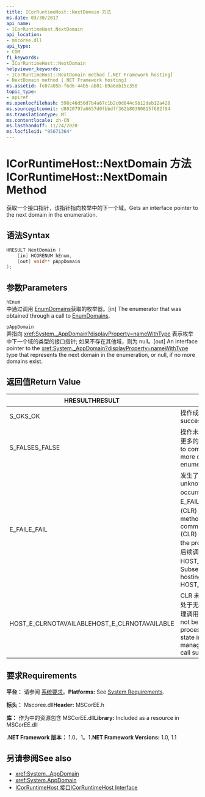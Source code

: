 ```yaml
---
title: ICorRuntimeHost::NextDomain 方法
ms.date: 03/30/2017
api_name:
- ICorRuntimeHost.NextDomain
api_location:
- mscoree.dll
api_type:
- COM
f1_keywords:
- ICorRuntimeHost::NextDomain
helpviewer_keywords:
- ICorRuntimeHost::NextDomain method [.NET Framework hosting]
- NextDomain method [.NET Framework hosting]
ms.assetid: fe07a05b-f6d6-44b5-ab01-b9a6eb15c350
topic_type:
- apiref
ms.openlocfilehash: 598c46d50d7b4a67c1b2c0d844c9b12deb12a428
ms.sourcegitcommit: d8020797a6657d0fbbdff362b80300815f682f94
ms.translationtype: MT
ms.contentlocale: zh-CN
ms.lasthandoff: 11/24/2020
ms.locfileid: "95671364"
---
```

# <a name="icorruntimehostnextdomain-method"></a><span data-ttu-id="581f5-102">ICorRuntimeHost::NextDomain 方法</span><span class="sxs-lookup"><span data-stu-id="581f5-102">ICorRuntimeHost::NextDomain Method</span></span>

<span data-ttu-id="581f5-103">获取一个接口指针，该指针指向枚举中的下一个域。</span><span class="sxs-lookup"><span data-stu-id="581f5-103">Gets an interface pointer to the next domain in the enumeration.</span></span>  
  
## <a name="syntax"></a><span data-ttu-id="581f5-104">语法</span><span class="sxs-lookup"><span data-stu-id="581f5-104">Syntax</span></span>  
  
```cpp  
HRESULT NextDomain (  
    [in] HCORENUM hEnum,  
    [out] void** pAppDomain  
);  
```  
  
## <a name="parameters"></a><span data-ttu-id="581f5-105">参数</span><span class="sxs-lookup"><span data-stu-id="581f5-105">Parameters</span></span>  

 `hEnum`  
 <span data-ttu-id="581f5-106">中通过调用 [EnumDomains](icorruntimehost-enumdomains-method.md)获取的枚举器。</span><span class="sxs-lookup"><span data-stu-id="581f5-106">[in] The enumerator that was obtained through a call to [EnumDomains](icorruntimehost-enumdomains-method.md).</span></span>  
  
 `pAppDomain`  
 <span data-ttu-id="581f5-107">弄指向 <xref:System._AppDomain?displayProperty=nameWithType> 表示枚举中下一个域的类型的接口指针; 如果不存在其他域，则为 null。</span><span class="sxs-lookup"><span data-stu-id="581f5-107">[out] An interface pointer to the <xref:System._AppDomain?displayProperty=nameWithType> type that represents the next domain in the enumeration, or null, if no more domains exist.</span></span>  
  
## <a name="return-value"></a><span data-ttu-id="581f5-108">返回值</span><span class="sxs-lookup"><span data-stu-id="581f5-108">Return Value</span></span>  
  
|<span data-ttu-id="581f5-109">HRESULT</span><span class="sxs-lookup"><span data-stu-id="581f5-109">HRESULT</span></span>|<span data-ttu-id="581f5-110">说明</span><span class="sxs-lookup"><span data-stu-id="581f5-110">Description</span></span>|  
|-------------|-----------------|  
|<span data-ttu-id="581f5-111">S_OK</span><span class="sxs-lookup"><span data-stu-id="581f5-111">S_OK</span></span>|<span data-ttu-id="581f5-112">操作成功。</span><span class="sxs-lookup"><span data-stu-id="581f5-112">The operation was successful.</span></span>|  
|<span data-ttu-id="581f5-113">S_FALSE</span><span class="sxs-lookup"><span data-stu-id="581f5-113">S_FALSE</span></span>|<span data-ttu-id="581f5-114">操作未能完成，或者枚举中没有更多的域。</span><span class="sxs-lookup"><span data-stu-id="581f5-114">The operation failed to complete, or there are no more domains in the enumeration.</span></span>|  
|<span data-ttu-id="581f5-115">E_FAIL</span><span class="sxs-lookup"><span data-stu-id="581f5-115">E_FAIL</span></span>|<span data-ttu-id="581f5-116">发生了未知的灾难性故障。</span><span class="sxs-lookup"><span data-stu-id="581f5-116">An unknown, catastrophic failure occurred.</span></span> <span data-ttu-id="581f5-117">如果某个方法返回 E_FAIL，则公共语言运行时 (CLR) 在该进程中不再可用。</span><span class="sxs-lookup"><span data-stu-id="581f5-117">If a method returns E_FAIL, the common language runtime (CLR) is no longer usable in the process.</span></span> <span data-ttu-id="581f5-118">对任何宿主 Api 的后续调用都会返回 HOST_E_CLRNOTAVAILABLE。</span><span class="sxs-lookup"><span data-stu-id="581f5-118">Subsequent calls to any hosting APIs return HOST_E_CLRNOTAVAILABLE.</span></span>|  
|<span data-ttu-id="581f5-119">HOST_E_CLRNOTAVAILABLE</span><span class="sxs-lookup"><span data-stu-id="581f5-119">HOST_E_CLRNOTAVAILABLE</span></span>|<span data-ttu-id="581f5-120">CLR 未加载到进程中，或 CLR 处于无法运行托管代码或成功处理调用的状态。</span><span class="sxs-lookup"><span data-stu-id="581f5-120">The CLR has not been loaded into a process, or the CLR is in a state in which it cannot run managed code or process the call successfully.</span></span>|  
  
## <a name="requirements"></a><span data-ttu-id="581f5-121">要求</span><span class="sxs-lookup"><span data-stu-id="581f5-121">Requirements</span></span>  

 <span data-ttu-id="581f5-122">**平台：** 请参阅 [系统要求](../../get-started/system-requirements.md)。</span><span class="sxs-lookup"><span data-stu-id="581f5-122">**Platforms:** See [System Requirements](../../get-started/system-requirements.md).</span></span>  
  
 <span data-ttu-id="581f5-123">**标头：** Mscoree.dll</span><span class="sxs-lookup"><span data-stu-id="581f5-123">**Header:** MSCorEE.h</span></span>  
  
 <span data-ttu-id="581f5-124">**库：** 作为中的资源包含 MSCorEE.dll</span><span class="sxs-lookup"><span data-stu-id="581f5-124">**Library:** Included as a resource in MSCorEE.dll</span></span>  
  
 <span data-ttu-id="581f5-125">**.NET Framework 版本：** 1.0、1。1</span><span class="sxs-lookup"><span data-stu-id="581f5-125">**.NET Framework Versions:** 1.0, 1.1</span></span>  
  
## <a name="see-also"></a><span data-ttu-id="581f5-126">另请参阅</span><span class="sxs-lookup"><span data-stu-id="581f5-126">See also</span></span>

- <xref:System._AppDomain>
- <xref:System.AppDomain>
- [<span data-ttu-id="581f5-127">ICorRuntimeHost 接口</span><span class="sxs-lookup"><span data-stu-id="581f5-127">ICorRuntimeHost Interface</span></span>](icorruntimehost-interface.md)
